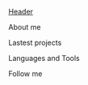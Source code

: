 [Header](https://raw.githubusercontent.com/dissyCRZ/dissyCRZ/main/assets/Github.png)

About me

Lastest projects

Languages and Tools

Follow me